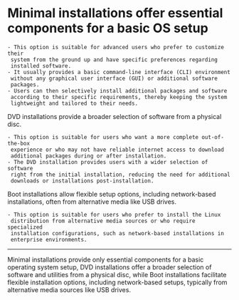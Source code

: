 # Minimal installations offer essential components for a basic OS setup

    - This option is suitable for advanced users who prefer to customize their
     system from the ground up and have specific preferences regarding
     installed software.
    - It usually provides a basic command-line interface (CLI) environment
     without any graphical user interface (GUI) or additional software
     packages.
    - Users can then selectively install additional packages and software
     according to their specific requirements, thereby keeping the system
     lightweight and tailored to their needs.

DVD installations provide a broader selection of software from a physical disc.

    - This option is suitable for users who want a more complete out-of-the-box
     experience or who may not have reliable internet access to download
     additional packages during or after installation.
    - The DVD installation provides users with a wider selection of software
     right from the initial installation, reducing the need for additional
     downloads or installations post-installation.

Boot installations allow flexible setup options, including network-based
installations, often from alternative media like USB drives.

    - This option is suitable for users who prefer to install the Linux
     distribution from alternative media sources or who require specialized
     installation configurations, such as network-based installations in
     enterprise environments.

---

Minimal installations provide only essential components for a basic operating
system setup, DVD installations offer a broader selection of software and
utilities from a physical disc, while Boot installations facilitate flexible
installation options, including network-based setups, typically from
alternative media sources like USB drives.
